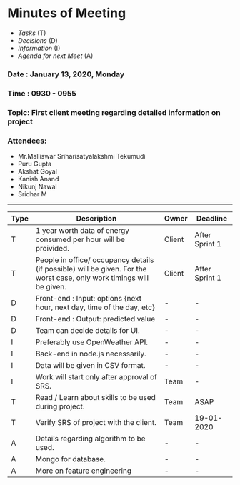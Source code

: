 # Minutes of Meeting

* *Tasks* (T)
* *Decisions* (D)
* *Information* (I)
* *Agenda for next Meet* (A)

 
### Date : January 13, 2020, Monday
### Time : 0930 - 0955
### Topic: First client meeting regarding detailed information on project
### Attendees:
- Mr.Malliswar Sriharisatyalakshmi Tekumudi
- Puru Gupta
- Akshat Goyal
- Kanish Anand
- Nikunj Nawal
- Sridhar M

-----------------

**Type** | **Description** | **Owner** | **Deadline** |
---- | ---- | ---- | ---- |
T | 1 year worth data of energy consumed per hour will be proivided. | Client | After Sprint 1 |
T | People in office/ occupancy details (if possible) will be given.  For the worst case, only work timings will be given. | Client | After Sprint 1 |
D | Front-end : Input: options {next hour, next day, time of the day, etc}  | - | - |
D | Front-end : Output: predicted value  | - | - |
D | Team can decide details for UI.  | - | - |
I | Preferably use OpenWeather API.  | - | - |
I | Back-end in node.js necessarily.  | - | - |
I | Data will be given in CSV format. | - | - |
I | Work will start only after approval of SRS. | Team | - |
T | Read / Learn about skills to be used during project. | Team | ASAP |
T | Verify SRS of project with the client. | Team | 19-01-2020 |
A | Details regarding algorithm to be used. | - | - |
A | Mongo for database. | - | - |
A | More on feature engineering | - | - |
